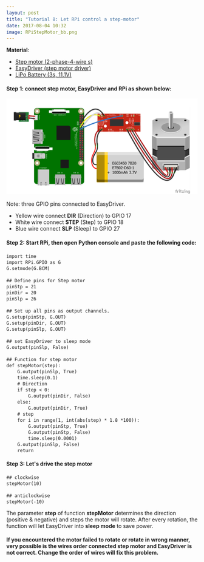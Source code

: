 ```yaml
---
layout: post
title: "Tutorial 8: Let RPi control a step-motor"
date: 2017-08-04 10:32
image: RPiStepMotor_bb.png
---
```



**Material**: 

 * [Step motor (2-phase-4-wire s)](https://www.dhgate.com/store/product/35-stepper-motor-2-phase-4-wire-1-8-degrees/382142958.html)
 * [EasyDriver (step motor driver) ](http://www.schmalzhaus.com/EasyDriver/)
 * [LiPo Battery (3s, 11.1V)](http://www.ebay.com/bhp/3s-lipo-battery)

#### Step 1: connect step motor, EasyDriver and RPi as shown below:

![](/images/RPiStepMotor_bb.png)

Note: three GPIO pins connected to EasyDriver. 

 - Yellow wire connect **DIR** (Direction) to GPIO 17
 - White wire connect **STEP** (Step) to GPIO 18
 - Blue wire connect **SLP** (Sleep) to GPIO 27

#### Step 2:  Start RPi, then open Python console and paste the following code:

~~~
import time
import RPi.GPIO as G   
G.setmode(G.BCM)

## Define pins for Step motor
pinStp = 21
pinDir = 20
pinSlp = 26

## Set up all pins as output channels.
G.setup(pinStp, G.OUT)
G.setup(pinDir, G.OUT)
G.setup(pinSlp, G.OUT)

## set EasyDriver to sleep mode
G.output(pinSlp, False)

## Function for step motor
def stepMotor(step):
    G.output(pinSlp, True)
    time.sleep(0.1)
    # Direction
    if step < 0:
        G.output(pinDir, False)
    else:
        G.output(pinDir, True)
    # step
    for i in range(1, int(abs(step) * 1.8 *100)):
        G.output(pinStp, True)
        G.output(pinStp, False)
        time.sleep(0.0001)
    G.output(pinSlp, False)
    return
~~~

#### Step 3:  Let's drive the step motor

~~~
## clockwise 
stepMotor(10)

## anticlockwise
stepMotor(-10)
~~~

The parameter **step** of function **stepMotor** determines the direction (positive & negative) and steps the motor will rotate. After every rotation, the function will let EasyDriver into **sleep mode** to save power. 

#### If you encountered the motor failed to rotate or rotate in wrong manner, very possible is the wires order connected step motor and EasyDriver is not correct. Change the order of wires will fix this problem. 



